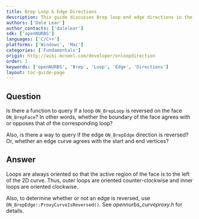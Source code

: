```yaml
---
title: Brep Loop & Edge Directions
description: This guide discusses Brep loop end edge directions in the openNURBS toolkit.
authors: ['Dale Lear']
author_contacts: ['dalelear']
sdk: ['openNURBS']
languages: ['C/C++']
platforms: ['Windows', 'Mac']
categories: ['Fundamentals']
origin: http://wiki.mcneel.com/developer/onloopdirection
order: 1
keywords: ['openNURBS', 'Brep', 'Loop', 'Edge', 'Directions']
layout: toc-guide-page
---
```


 
## Question

Is there a function to query if a loop `ON_BrepLoop` is reversed on the face `ON_BrepFace`?  In other words, whether the boundary of the face agrees with or opposes that of the corresponding loop?

Also, is there a way to query if the edge `ON_BrepEdge` direction is reversed?  Or, whether an edge curve agrees with the start and end vertices?

## Answer

Loops are always oriented so that the active region of the face is to the left of the 2D curve.  Thus, outer loops are oriented counter-clockwise and inner loops are oriented clockwise.

Also, to determine whether or not an edge is reversed, use `ON_BrepEdge::ProxyCurveIsReversed()`.  See *opennurbs_curveproxy.h* for details.
